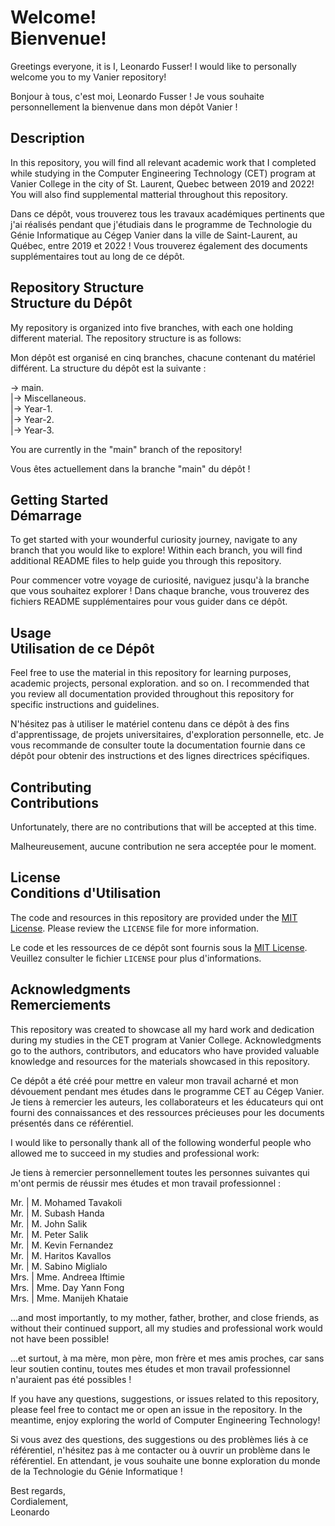 # Welcome! <br> Bienvenue!
Greetings everyone, it is I, Leonardo Fusser! I would like to personally welcome you to my Vanier repository!

Bonjour à tous, c'est moi, Leonardo Fusser ! Je vous souhaite personnellement la bienvenue dans mon dépôt Vanier !


## Description
In this repository, you will find all relevant academic work that I completed while studying in the Computer Engineering Technology (CET) program at Vanier College in the city of St. Laurent, Quebec between 2019 and 2022! You will also find supplemental matterial throughout this repository.

Dans ce dépôt, vous trouverez tous les travaux académiques pertinents que j'ai réalisés pendant que j'étudiais dans le programme de Technologie du Génie Informatique au Cégep Vanier dans la ville de Saint-Laurent, au Québec, entre 2019 et 2022 ! Vous trouverez également des documents supplémentaires tout au long de ce dépôt.


## Repository Structure <br> Structure du Dépôt
My repository is organized into five branches, with each one holding different material. The repository structure is as follows:

Mon dépôt est organisé en cinq branches, chacune contenant du matériel différent. La structure du dépôt est la suivante :

-> main.
<br>   |-> Miscellaneous.
<br>   |-> Year-1.
<br>   |-> Year-2.
<br>   |-> Year-3.

You are currently in the "main" branch of the repository!

Vous êtes actuellement dans la branche "main" du dépôt !


## Getting Started <br> Démarrage
To get started with your wounderful curiosity journey, navigate to any branch that you would like to explore! Within each branch, you will find additional README files to help guide you through this repository.

Pour commencer votre voyage de curiosité, naviguez jusqu'à la branche que vous souhaitez explorer ! Dans chaque branche, vous trouverez des fichiers README supplémentaires pour vous guider dans ce dépôt.


## Usage <br> Utilisation de ce Dépôt
Feel free to use the material in this repository for learning purposes, academic projects, personal exploration. and so on. I recommended that you review all documentation provided throughout this repository for specific instructions and guidelines.

N'hésitez pas à utiliser le matériel contenu dans ce dépôt à des fins d'apprentissage, de projets universitaires, d'exploration personnelle, etc. Je vous recommande de consulter toute la documentation fournie dans ce dépôt pour obtenir des instructions et des lignes directrices spécifiques.


## Contributing <br> Contributions
Unfortunately, there are no contributions that will be accepted at this time.

Malheureusement, aucune contribution ne sera acceptée pour le moment.


## License <br> Conditions d'Utilisation
The code and resources in this repository are provided under the [MIT License](https://opensource.org/licenses/MIT). Please review the `LICENSE` file for more information.

Le code et les ressources de ce dépôt sont fournis sous la [MIT License](https://opensource.org/licenses/MIT). Veuillez consulter le fichier `LICENSE` pour plus d'informations.


## Acknowledgments <br> Remerciements
This repository was created to showcase all my hard work and dedication during my studies in the CET program at Vanier College. Acknowledgments go to the authors, contributors, and educators who have provided valuable knowledge and resources for the materials showcased in this repository.

Ce dépôt a été créé pour mettre en valeur mon travail acharné et mon dévouement pendant mes études dans le programme CET au Cégep Vanier. Je tiens à remercier les auteurs, les collaborateurs et les éducateurs qui ont fourni des connaissances et des ressources précieuses pour les documents présentés dans ce référentiel.

I would like to personally thank all of the following wonderful people who allowed me to succeed in my studies and professional work:

Je tiens à remercier personnellement toutes les personnes suivantes qui m'ont permis de réussir mes études et mon travail professionnel :

Mr. | M. Mohamed Tavakoli
<br>Mr. | M. Subash Handa
<br>Mr. | M. John Salik
<br>Mr. | M. Peter Salik
<br>Mr. | M. Kevin Fernandez
<br>Mr. | M. Haritos Kavallos
<br>Mr. | M. Sabino Miglialo
<br>Mrs. | Mme. Andreea Iftimie
<br>Mrs. | Mme. Day Yann Fong
<br>Mrs. | Mme. Manijeh Khataie

...and most importantly, to my mother, father, brother, and close friends, as without their continued support, all my studies and professional work would not have been possible!

...et surtout, à ma mère, mon père, mon frère et mes amis proches, car sans leur soutien continu, toutes mes études et mon travail professionnel n'auraient pas été possibles !

If you have any questions, suggestions, or issues related to this repository, please feel free to contact me or open an issue in the repository. In the meantime, enjoy exploring the world of Computer Engineering Technology!

Si vous avez des questions, des suggestions ou des problèmes liés à ce référentiel, n'hésitez pas à me contacter ou à ouvrir un problème dans le référentiel. En attendant, je vous souhaite une bonne exploration du monde de la Technologie du Génie Informatique !

Best regards,<br>
Cordialement,<br>
Leonardo
